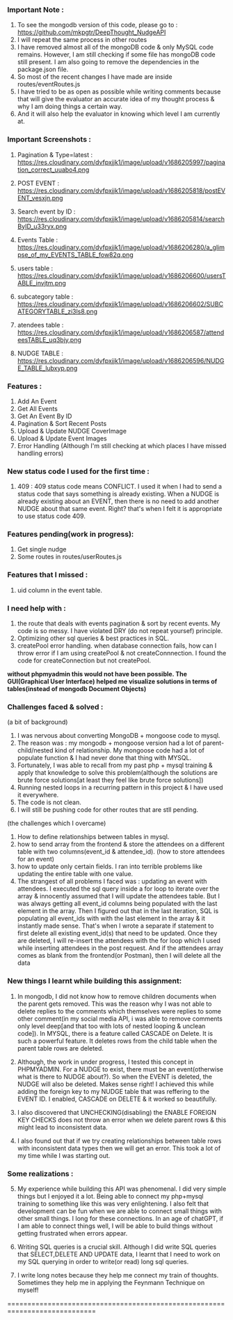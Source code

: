 ### Important Note :

1. To see the mongodb version of this code, please go to : https://github.com/mkpgtr/DeepThought_NudgeAPI
2. I will repeat the same process in other routes
3. I have removed almost all of the mongoDB code & only MySQL code remains. However, I am still checking if some file has mongoDB code still present. I am also going to remove the dependencies in the package.json file.  
4. So most of the recent changes I have made are inside routes/eventRoutes.js
5. I have tried to be as open as possible while writing comments because that will give the evaluator an accurate idea of my thought process & why I am doing things a certain way. 
6. And it will also help the evaluator in knowing which level I am currently at.


### Important Screenshots :

1. Pagination & Type=latest  : https://res.cloudinary.com/dvfpxjjk1/image/upload/v1686205997/pagination_correct_uuabo4.png

2. POST EVENT : https://res.cloudinary.com/dvfpxjjk1/image/upload/v1686205818/postEVENT_vesxjn.png

3. Search event by ID : https://res.cloudinary.com/dvfpxjjk1/image/upload/v1686205814/searchByID_u33ryx.png

4. Events Table : https://res.cloudinary.com/dvfpxjjk1/image/upload/v1686206280/a_glimpse_of_my_EVENTS_TABLE_fow82q.png

5. users table : https://res.cloudinary.com/dvfpxjjk1/image/upload/v1686206600/usersTABLE_invjtm.png

6. subcategory table : https://res.cloudinary.com/dvfpxjjk1/image/upload/v1686206602/SUBCATEGORYTABLE_zi3ls8.png

7. atendees table : https://res.cloudinary.com/dvfpxjjk1/image/upload/v1686206587/attendeesTABLE_uq3bjy.png

8. NUDGE TABLE : https://res.cloudinary.com/dvfpxjjk1/image/upload/v1686206596/NUDGE_TABLE_lubxyp.png
### Features :

1. Add An Event
2. Get All Events
3. Get An Event By ID
4. Pagination & Sort Recent Posts
5. Upload & Update NUDGE CoverImage
6. Upload & Update Event Images
7. Error Handling (Although I'm still checking at which places I have missed handling errors)

### New status code I used for the first time :

1. 409 : 409 status code means CONFLICT. I used it when I had to send a status code that says something is already existing. When a NUDGE is already existing about an EVENT, then there is no need to add another NUDGE about that same event. Right? that's when I felt it is appropriate to use status code 409.

### Features pending(work in progress):

1. Get single nudge
2. Some routes in routes/userRoutes.js

### Features that I missed :
1. uid column in the event table.

### I need help with : 

1. the route that deals with events pagination & sort by recent events. My code is so messy. I have violated DRY (do not repeat yoursef) principle.
2. Optimizing other sql queries & best practices in SQL.
3. createPool error handling. when database connection fails, how can I throw error if I am using createPool & not createConnnection. I found the code for createConnection but not createPool.


**without phpmyadmin this would not have been possible. The GUI(Graphical User Interface) helped me visualize solutions in terms of tables(instead of mongodb Document Objects)**


### Challenges faced & solved :

(a bit of background)

1. I was nervous about converting MongoDB + mongoose code to mysql.
2. The reason was : my mongodb + mongoose version had a lot of parent-child/nested kind of relationship.
    My mongoose code had a lot of populate function & I had never done that thing with MYSQL.
3. Fortunately, I was able to recall from my past php + mysql training & apply that knowledge to solve this problem(although the solutions are brute force solutions[at least they feel like brute force solutions])
4. Running nested loops in a recurring pattern in this project & I have used it everywhere.
5. The code is not clean.
6. I will still be pushing code for other routes that are stll pending. 

(the challenges which I overcame)

1. How to define relationships between tables in mysql.
2. how to send array from the frontend & store the attendees on a different table with two columns(event_id & attendee_id). (how to store attendees for an event)
 3. how to update only certain fields. I ran into terrible problems like updating the entire table with one value.
 4. The strangest of all problems I faced was : updating an event with attendees. I executed the sql query inside a for loop to iterate over the array & innocently assumed that I will update the attendees table. But I was always getting all event_id columns being populated with the last element in the array.
 Then I figured out that in the last iteration, SQL is populating all event_ids with with the last element in the array & it instantly made sense. That's when I wrote a separate if statement to first delete all existing event_id(s) that need to be updated. Once they are deleted, I will re-insert the attendees with the for loop which I used while inserting attendees in the post request. And if the attendees array comes as blank from the frontend(or Postman), then I will delete all the data
 
### New things I learnt while building this assignment:

1. In mongodb, I did not know how to remove children documents when the parent gets removed. This was the reason why I was not able to delete replies to the comments which themselves were replies to some other comment(in my social media API, i was able to remove comments only level deep[and that too with lots of nested looping & unclean code]). In MYSQL, there is a feature called CASCADE on Delete. It is such a powerful feature. It deletes rows from the child table when the parent table rows are deleted.

2. Although, the work in under progress, I tested this concept in PHPMYADMIN. For a NUDGE to exist, there must be an event(otherwise what is there to NUDGE about?). So when the EVENT is deleted, the NUDGE will also be deleted. Makes sense right! I achieved this while adding the foreign key to my NUDGE table that was reffering to the EVENT ID. I enabled, CASCADE on DELETE & it worked so beautifully.

3. I also discovered that UNCHECKING(disabling) the ENABLE FOREIGN KEY CHECKS does not throw an error when we delete parent rows & this might lead to inconsistent data.

4. I also found out that if we try creating relationships between table rows with inconsistent data types then we will get an error. This took a lot of my time while I was starting out.


### Some realizations : 

5. My experience while building this API was phenomenal. I did very simple things but I enjoyed it a lot. Being able to connect my php+mysql training to something like this was very enlightening. I also felt that development can be fun when we are able to connect small things with other small things. I long for these connections. In an age of chatGPT, if I am able to connect things well, I will be able to build things without getting frustrated when errors appear.

6. Writing SQL queries is a crucial skill. Although I did write SQL queries that SELECT,DELETE AND UPDATE data, I learnt that I need to work on my SQL querying in order to write(or read) long sql queries.

7. I write long notes because they help me connect my train of thoughts. Sometimes they help me in applying the Feynmann Technique on myself!
 

============================================================================
